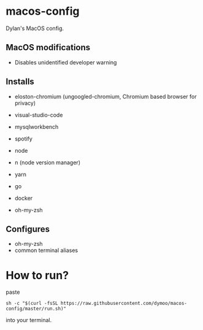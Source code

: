 # macos-config
Dylan's MacOS config.

## MacOS modifications
* Disables unidentified developer warning

## Installs
* eloston-chromium (ungoogled-chromium, Chromium based browser for privacy)
* visual-studio-code
* mysqlworkbench
* spotify

* node
* n (node version manager)
* yarn
* go
* docker
* oh-my-zsh

## Configures
* oh-my-zsh
* common terminal aliases

# How to run?
paste

`sh -c "$(curl -fsSL https://raw.githubusercontent.com/dymoo/macos-config/master/run.sh)"`

into your terminal.